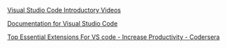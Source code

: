 [Visual Studio Code Introductory Videos](https://code.visualstudio.com/docs/getstarted/introvideos)

[Documentation for Visual Studio Code](https://code.visualstudio.com/docs?start=true)

[Top Essential Extensions For VS code - Increase Productivity - Codersera](https://codersera.com/blog/top-essential-extensions-for-vs-code-increase-productivity/)
